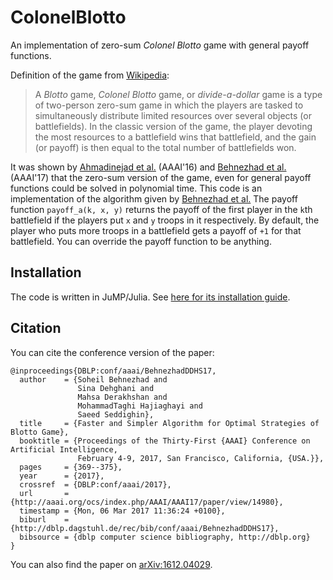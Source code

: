 # ColonelBlotto
An implementation of zero-sum *Colonel Blotto* game with general payoff functions.

Definition of the game from [Wikipedia](https://en.wikipedia.org/wiki/Blotto_game):

> A *Blotto* game, *Colonel Blotto* game, or *divide-a-dollar* game is a type of two-person zero-sum game in which the players are tasked to simultaneously distribute limited resources over several objects (or battlefields). In the classic version of the game, the player devoting the most resources to a battlefield wins that battlefield, and the gain (or payoff) is then equal to the total number of battlefields won.

It was shown by [Ahmadinejad et al.](https://arxiv.org/abs/1603.00119) (AAAI'16) and [Behnezhad et al.](https://arxiv.org/abs/1612.04029) (AAAI'17) that the zero-sum version of the game, even for general payoff functions could be solved in polynomial time. This code is an implementation of the algorithm given by [Behnezhad et al.](https://arxiv.org/abs/1612.04029) The payoff function `payoff_a(k, x, y)` returns the payoff of the first player in the `k`th battlefield if the players put `x` and `y` troops in it respectively. By default, the player who puts more troops in a battlefield gets a payoff of `+1` for that battlefield. You can override the payoff function to be anything.

## Installation
The code is written in JuMP/Julia. See [here for its installation guide](http://jump.readthedocs.io/en/latest/installation.html).

## Citation
You can cite the conference version of the paper:

```
@inproceedings{DBLP:conf/aaai/BehnezhadDDHS17,
  author    = {Soheil Behnezhad and
               Sina Dehghani and
               Mahsa Derakhshan and
               MohammadTaghi Hajiaghayi and
               Saeed Seddighin},
  title     = {Faster and Simpler Algorithm for Optimal Strategies of Blotto Game},
  booktitle = {Proceedings of the Thirty-First {AAAI} Conference on Artificial Intelligence,
               February 4-9, 2017, San Francisco, California, {USA.}},
  pages     = {369--375},
  year      = {2017},
  crossref  = {DBLP:conf/aaai/2017},
  url       = {http://aaai.org/ocs/index.php/AAAI/AAAI17/paper/view/14980},
  timestamp = {Mon, 06 Mar 2017 11:36:24 +0100},
  biburl    = {http://dblp.dagstuhl.de/rec/bib/conf/aaai/BehnezhadDDHS17},
  bibsource = {dblp computer science bibliography, http://dblp.org}
}
```
You can also find the paper on [arXiv:1612.04029](https://arxiv.org/abs/1612.04029).
